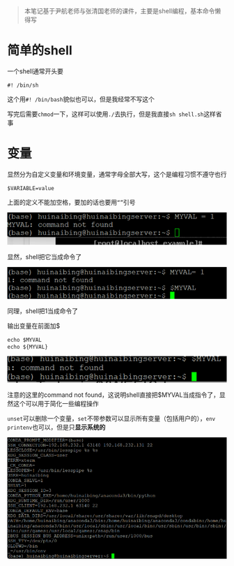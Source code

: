 > 本笔记基于尹航老师与张清国老师的课件，主要是shell编程，基本命令懒得写

# 简单的shell

一个shell通常开头要

```
#! /bin/sh
```

这个用`#! /bin/bash`貌似也可以，但是我经常不写这个

写完后需要`chmod`一下，这样可以使用`./`去执行，但是我直接`sh shell.sh`这样省事

# 变量

显然分为自定义变量和环境变量，通常字母全部大写，这个是编程习惯不遵守也行

```
$VARIABLE=value
```

上面的定义不能加空格，要加的话也要用`“”`引号

![image-20250304132035479](/img/2025-03-04-Linux-Learning/image20250304132035479.png)

显然，shell把它当成命令了

![image-20250304132118538](/img/2025-03-04-Linux-Learning/image20250304132118538.png)

同理，shell把1当成命令了

输出变量在前面加$

```
echo $MYVAL
echo ${MYVAL}
```

![image-20250304132349015](/img/2025-03-04-Linux-Learning/image20250304132349015.png)

注意的这里的command not found，这说明shell直接把$MYVAL当成指令了，显然这个可以用于简化一些编程操作

`unset`可以删除一个变量，`set`不带参数可以显示所有变量（包括用户的），`env` `printenv`也可以，但是只**显示系统的**

![image-20250304132842429](/img/2025-03-04-Linux-Learning/image20250304132842429.png)


